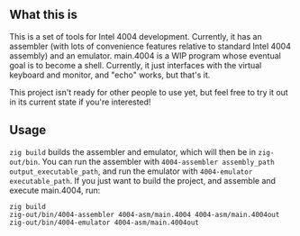 ## What this is

This is a set of tools for Intel 4004 development. Currently, it has an assembler (with lots of convenience features relative to standard Intel 4004 assembly) and an emulator. main.4004 is a WIP program whose eventual goal is to become a shell. Currently, it just interfaces with the virtual keyboard and monitor, and "echo" works, but that's it. 

This project isn't ready for other people to use yet, but feel free to try it out in its current state if you're interested!

## Usage

`zig build` builds the assembler and emulator, which will then be in `zig-out/bin`. You can run the assembler with `4004-assembler assembly_path output_executable_path`, and run the emulator with `4004-emulator executable_path`. If you just want to build the project, and assemble and execute main.4004, run:

```
zig build
zig-out/bin/4004-assembler 4004-asm/main.4004 4004-asm/main.4004out
zig-out/bin/4004-emulator 4004-asm/main.4004out
```



